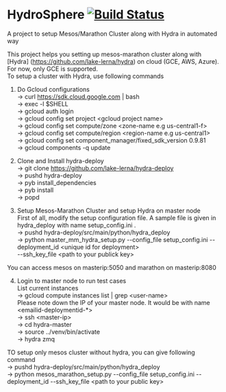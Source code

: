 # HydroSphere [![Build Status](https://travis-ci.org/lake-lerna/hydra.svg?branch=master)](https://travis-ci.org/tahir24434/HydroSphere)
A project to setup Mesos/Marathon Cluster along with Hydra in automated way

This project helps you setting up mesos-marathon cluster along with [Hydra] (https://github.com/lake-lerna/hydra) on cloud (GCE, AWS, Azure). For now, only
GCE is supported. <br />
To setup a cluster with Hydra, use following commands

1. Do Gcloud configurations <br />
    -> curl https://sdk.cloud.google.com | bash <br />
    -> exec -l $SHELL <br />
    -> gcloud auth login <br />
    -> gcloud config set project \<gcloud project name\> <br />
    -> gcloud config set compute/zone \<zone-name e.g us-central1-f\> <br />
    -> gcloud config set compute/region \<region-name e.g us-central1\> <br />
    -> gcloud config set component_manager/fixed_sdk_version 0.9.81 <br />
    -> gcloud components -q update <br />

2. Clone and Install hydra-deploy <br />
  -> git clone https://github.com/lake-lerna/hydra-deploy <br />
  -> pushd hydra-deploy <br />
  -> pyb install_dependencies <br />
  -> pyb install <br />
  -> popd <br />

3. Setup Mesos-Marathon Cluster and setup Hydra on master node <br />
  First of all, modify the setup configuration file. A sample file is given in hydra_deploy with name setup_config.ini . <br />
  -> pushd hydra-deploy/src/main/python/hydra_deploy <br />
  -> python master_mm_hydra_setup.py --config_file setup_config.ini --deployment_id \<unique id for deployment\> <br /> --ssh_key_file \<path to your publick key\> <br />
  
  You can access mesos on masterip:5050 and marathon on masterip:8080

4. Login to master node to run test cases <br />
    List current instances <br />
    -> gcloud compute instances list | grep \<user-name\> <br />
    Please note down the IP of your master node. It would be with name \<emailid-deploymentid-*\> <br />
    -> ssh \<master-ip\> <br />
    -> cd hydra-master <br />
    -> source ../venv/bin/activate <br />
    -> hydra zmq <br />

TO setup only mesos cluster without hydra, you can give following command <br />
-> pushd hydra-deploy/src/main/python/hydra_deploy <br />
-> python mesos_marathon_setup.py --config_file setup_config.ini --deployment_id <unique id for deployment> --ssh_key_file \<path to your public key\>
